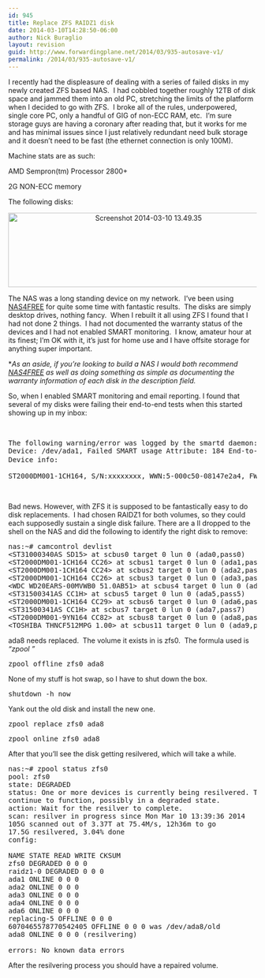 ```yaml
---
id: 945
title: Replace ZFS RAIDZ1 disk
date: 2014-03-10T14:28:50-06:00
author: Nick Buraglio
layout: revision
guid: http://www.forwardingplane.net/2014/03/935-autosave-v1/
permalink: /2014/03/935-autosave-v1/
---
```

I recently had the displeasure of dealing with a series of failed disks in my newly created ZFS based NAS.  I had cobbled together roughly 12TB of disk space and jammed them into an old PC, stretching the limits of the platform when I decided to go with ZFS.  I broke all of the rules, underpowered, single core PC, only a handful of GIG of non-ECC RAM, etc.  I&#8217;m sure storage guys are having a coronary after reading that, but it works for me and has minimal issues since I just relatively redundant need bulk storage and it doesn&#8217;t need to be fast (the ethernet connection is only 100M).

Machine stats are as such:

AMD Sempron(tm) Processor 2800+

2G NON-ECC memory

The following disks:

<p style="text-align: center;">
  <a href="http://www.forwardingplane.net/wp-content/uploads/2014/03/Screenshot-2014-03-10-13.49.35.png"><img class="wp-image-936 aligncenter" alt="Screenshot 2014-03-10 13.49.35" src="http://www.forwardingplane.net/wp-content/uploads/2014/03/Screenshot-2014-03-10-13.49.35-1024x280.png" width="553" height="151" srcset="http://www.forwardingplane.net/wp-content/uploads/2014/03/Screenshot-2014-03-10-13.49.35-1024x280.png 1024w, http://www.forwardingplane.net/wp-content/uploads/2014/03/Screenshot-2014-03-10-13.49.35-300x82.png 300w, http://www.forwardingplane.net/wp-content/uploads/2014/03/Screenshot-2014-03-10-13.49.35-550x150.png 550w, http://www.forwardingplane.net/wp-content/uploads/2014/03/Screenshot-2014-03-10-13.49.35.png 1531w" sizes="(max-width: 553px) 100vw, 553px" /></a>
</p>

The NAS was a long standing device on my network.  I&#8217;ve been using <a href="http://www.nas4free.org/" target="_blank">NAS4FREE</a> for quite some time with fantastic results.  The disks are simply desktop drives, nothing fancy.  When I rebuilt it all using ZFS I found that I had not done 2 things.  I had not documented the warranty status of the devices and I had not enabled SMART monitoring.  I know, amateur hour at its finest; I&#8217;m OK with it, it&#8217;s just for home use and I have offsite storage for anything super important.

*_As an aside, if you&#8217;re looking to build a NAS I would both recommend <a href="http://www.nas4free.org/" target="_blank">NAS4FREE</a> as well as doing something as simple as documenting the warranty information of each disk in the description field._

So, when I enabled SMART monitoring and email reporting. I found that several of my disks were failing their end-to-end tests when this started showing up in my inbox:

&nbsp;

<pre>The following warning/error was logged by the smartd daemon:
Device: /dev/ada1, Failed SMART usage Attribute: 184 End-to-End_Error.
<span style="line-height: 1.5em;">Device info:</span></pre>

<pre>ST2000DM001-1CH164, S/N:xxxxxxxx, WWN:5-000c50-08147e2a4, FW:CC26, 2.00 TB</pre>

&nbsp;

Bad news. However, with ZFS it is supposed to be fantastically easy to do disk replacements.  I had chosen RAIDZ1 for both volumes, so they could each supposedly sustain a single disk failure. There are a lI dropped to the shell on the NAS and did the following to identify the right disk to remove:

<pre>nas:~# camcontrol devlist
&lt;ST31000340AS SD15&gt; at scbus0 target 0 lun 0 (ada0,pass0)
&lt;ST2000DM001-1CH164 CC26&gt; at scbus1 target 0 lun 0 (ada1,pass1)
&lt;ST2000DM001-1CH164 CC24&gt; at scbus2 target 0 lun 0 (ada2,pass2)
&lt;ST2000DM001-1CH164 CC26&gt; at scbus3 target 0 lun 0 (ada3,pass3)
&lt;WDC WD20EARS-00MVWB0 51.0AB51&gt; at scbus4 target 0 lun 0 (ada4,pass4)
&lt;ST31500341AS CC1H&gt; at scbus5 target 0 lun 0 (ada5,pass5)
&lt;ST2000DM001-1CH164 CC29&gt; at scbus6 target 0 lun 0 (ada6,pass6)
&lt;ST31500341AS CC1H&gt; at scbus7 target 0 lun 0 (ada7,pass7)
&lt;ST2000DM001-9YN164 CC82&gt; at scbus8 target 0 lun 0 (ada8,pass8)
&lt;TOSHIBA THNCF512MPG 1.00&gt; at scbus11 target 0 lun 0 (ada9,pass9)</pre>

ada8 needs replaced.  The volume it exists in is zfs0.  The formula used is _&#8220;zpool <command> <pool> <device>&#8221;_

<pre>zpool offline zfs0 ada8</pre>

None of my stuff is hot swap, so I have to shut down the box.

<pre>shutdown -h now</pre>

Yank out the old disk and install the new one.

<pre>zpool replace zfs0 ada8</pre>

<pre>zpool online zfs0 ada8</pre>

After that you&#8217;ll see the disk getting resilvered, which will take a while.

<pre>nas:~# zpool status zfs0
pool: zfs0
state: DEGRADED
status: One or more devices is currently being resilvered. The pool will
continue to function, possibly in a degraded state.
action: Wait for the resilver to complete.
scan: resilver in progress since Mon Mar 10 13:39:36 2014
105G scanned out of 3.37T at 75.4M/s, 12h36m to go
17.5G resilvered, 3.04% done
config:

NAME STATE READ WRITE CKSUM
zfs0 DEGRADED 0 0 0
raidz1-0 DEGRADED 0 0 0
ada1 ONLINE 0 0 0
ada2 ONLINE 0 0 0
ada3 ONLINE 0 0 0
ada4 ONLINE 0 0 0
ada6 ONLINE 0 0 0
replacing-5 OFFLINE 0 0 0
6070465578770542405 OFFLINE 0 0 0 was /dev/ada8/old
ada8 ONLINE 0 0 0 (resilvering)

errors: No known data errors</pre>

After the resilvering process you should have a repaired volume.